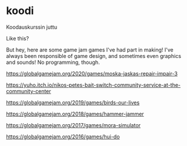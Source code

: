# koodi
Koodauskurssin juttu

Like this?

But hey, here are some game jam games I've had part in making! I've always been responsible of game design, and sometimes even graphics and sounds! No programming, though.

https://globalgamejam.org/2020/games/moska-jaskas-repair-impair-3

https://yuho.itch.io/nikos-petes-bait-switch-community-service-at-the-community-center

https://globalgamejam.org/2019/games/birds-our-lives

https://globalgamejam.org/2018/games/hammer-jammer

https://globalgamejam.org/2017/games/mora-simulator

https://globalgamejam.org/2016/games/hui-do


